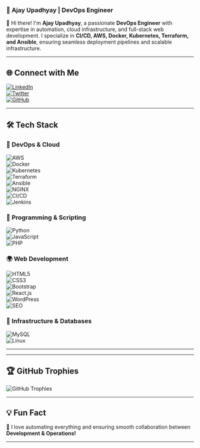 ### 🚀 **Ajay Upadhyay | DevOps Engineer**  

👋 Hi there! I'm **Ajay Upadhyay**, a passionate **DevOps Engineer** with expertise in automation, cloud infrastructure, and full-stack web development. I specialize in **CI/CD, AWS, Docker, Kubernetes, Terraform, and Ansible**, ensuring seamless deployment pipelines and scalable infrastructure.  

---

## 🌐 **Connect with Me**  
[![LinkedIn](https://img.shields.io/badge/LinkedIn-blue?style=for-the-badge&logo=linkedin)](https://linkedin.com/in/your-profile)  
[![Twitter](https://img.shields.io/badge/Twitter-black?style=for-the-badge&logo=twitter)](https://twitter.com/your-profile)  
[![GitHub](https://img.shields.io/badge/GitHub-000000?style=for-the-badge&logo=github)](https://github.com/your-username)  

---

## 🛠 **Tech Stack**  

### 🚀 **DevOps & Cloud**  
![AWS](https://img.shields.io/badge/AWS-%23FF9900?style=for-the-badge&logo=amazonaws&logoColor=white)  
![Docker](https://img.shields.io/badge/Docker-2496ED?style=for-the-badge&logo=docker&logoColor=white)  
![Kubernetes](https://img.shields.io/badge/Kubernetes-326CE5?style=for-the-badge&logo=kubernetes&logoColor=white)  
![Terraform](https://img.shields.io/badge/Terraform-7B42BC?style=for-the-badge&logo=terraform&logoColor=white)  
![Ansible](https://img.shields.io/badge/Ansible-EE0000?style=for-the-badge&logo=ansible&logoColor=white)  
![NGINX](https://img.shields.io/badge/Nginx-%23009639?style=for-the-badge&logo=nginx&logoColor=white)  
![CI/CD](https://img.shields.io/badge/CI%2FCD-%23181717?style=for-the-badge&logo=githubactions&logoColor=white)  
![Jenkins](https://img.shields.io/badge/Jenkins-D24939?style=for-the-badge&logo=jenkins&logoColor=white)  

### 🌛 **Programming & Scripting**  
![Python](https://img.shields.io/badge/Python-3776AB?style=for-the-badge&logo=python&logoColor=white)  
![JavaScript](https://img.shields.io/badge/JavaScript-F7DF1E?style=for-the-badge&logo=javascript&logoColor=black)  
![PHP](https://img.shields.io/badge/PHP-777BB4?style=for-the-badge&logo=php&logoColor=white)  

### 🌍 **Web Development**  
![HTML5](https://img.shields.io/badge/HTML5-E34F26?style=for-the-badge&logo=html5&logoColor=white)  
![CSS3](https://img.shields.io/badge/CSS3-1572B6?style=for-the-badge&logo=css3&logoColor=white)  
![Bootstrap](https://img.shields.io/badge/Bootstrap-7952B3?style=for-the-badge&logo=bootstrap&logoColor=white)  
![React.js](https://img.shields.io/badge/React-61DAFB?style=for-the-badge&logo=react&logoColor=black)  
![WordPress](https://img.shields.io/badge/WordPress-21759B?style=for-the-badge&logo=wordpress&logoColor=white)  
![SEO](https://img.shields.io/badge/SEO-%234B8BBE?style=for-the-badge&logo=google&logoColor=white)  

### 🏢 **Infrastructure & Databases**  
![MySQL](https://img.shields.io/badge/MySQL-4479A1?style=for-the-badge&logo=mysql&logoColor=white)  
![Linux](https://img.shields.io/badge/Linux-FCC624?style=for-the-badge&logo=linux&logoColor=black)  

---


---

## 🏆 **GitHub Trophies**  
![GitHub Trophies](https://github-profile-trophy.vercel.app/?username=your-username&theme=radical)  

---

## 💡 **Fun Fact**  
🚀 I love automating everything and ensuring smooth collaboration between **Development & Operations!**  

---
